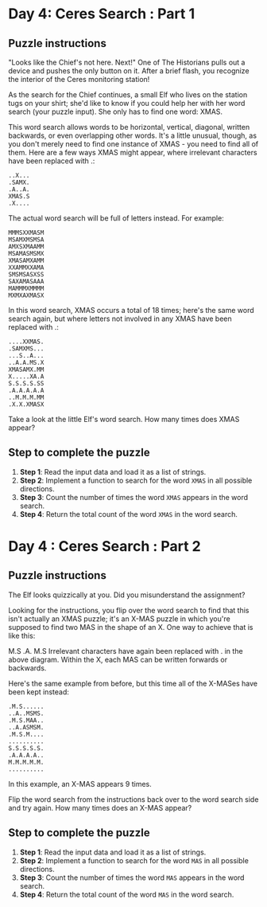 # Day 4: Ceres Search : Part 1

## Puzzle instructions

"Looks like the Chief's not here. Next!" One of The Historians pulls out a device and pushes the only button on it. After a brief flash, you recognize the interior of the Ceres monitoring station!

As the search for the Chief continues, a small Elf who lives on the station tugs on your shirt; she'd like to know if you could help her with her word search (your puzzle input). She only has to find one word: XMAS.

This word search allows words to be horizontal, vertical, diagonal, written backwards, or even overlapping other words. It's a little unusual, though, as you don't merely need to find one instance of XMAS - you need to find all of them. Here are a few ways XMAS might appear, where irrelevant characters have been replaced with .:

```	
..X...
.SAMX.
.A..A.
XMAS.S
.X....
```
The actual word search will be full of letters instead. For example:
```	
MMMSXXMASM
MSAMXMSMSA
AMXSXMAAMM
MSAMASMSMX
XMASAMXAMM
XXAMMXXAMA
SMSMSASXSS
SAXAMASAAA
MAMMMXMMMM
MXMXAXMASX
```	
In this word search, XMAS occurs a total of 18 times; here's the same word search again, but where letters not involved in any XMAS have been replaced with .:
```	
....XXMAS.
.SAMXMS...
...S..A...
..A.A.MS.X
XMASAMX.MM
X.....XA.A
S.S.S.S.SS
.A.A.A.A.A
..M.M.M.MM
.X.X.XMASX
```	
Take a look at the little Elf's word search. How many times does XMAS appear?

## Step to complete the puzzle

1. **Step 1**: Read the input data and load it as a list of strings.
2. **Step 2**: Implement a function to search for the word `XMAS` in all possible directions.
3. **Step 3**: Count the number of times the word `XMAS` appears in the word search.
4. **Step 4**: Return the total count of the word `XMAS` in the word search.

# Day 4 : Ceres Search : Part 2

## Puzzle instructions

The Elf looks quizzically at you. Did you misunderstand the assignment?

Looking for the instructions, you flip over the word search to find that this isn't actually an XMAS puzzle; it's an X-MAS puzzle in which you're supposed to find two MAS in the shape of an X. One way to achieve that is like this:

M.S
.A.
M.S
Irrelevant characters have again been replaced with . in the above diagram. Within the X, each MAS can be written forwards or backwards.

Here's the same example from before, but this time all of the X-MASes have been kept instead:

```	
.M.S......
..A..MSMS.
.M.S.MAA..
..A.ASMSM.
.M.S.M....
..........
S.S.S.S.S.
.A.A.A.A..
M.M.M.M.M.
..........
```	

In this example, an X-MAS appears 9 times.

Flip the word search from the instructions back over to the word search side and try again. How many times does an X-MAS appear?

## Step to complete the puzzle

1. **Step 1**: Read the input data and load it as a list of strings.
2. **Step 2**: Implement a function to search for the word `MAS` in all possible directions.
3. **Step 3**: Count the number of times the word `MAS` appears in the word search.
4. **Step 4**: Return the total count of the word `MAS` in the word search.
